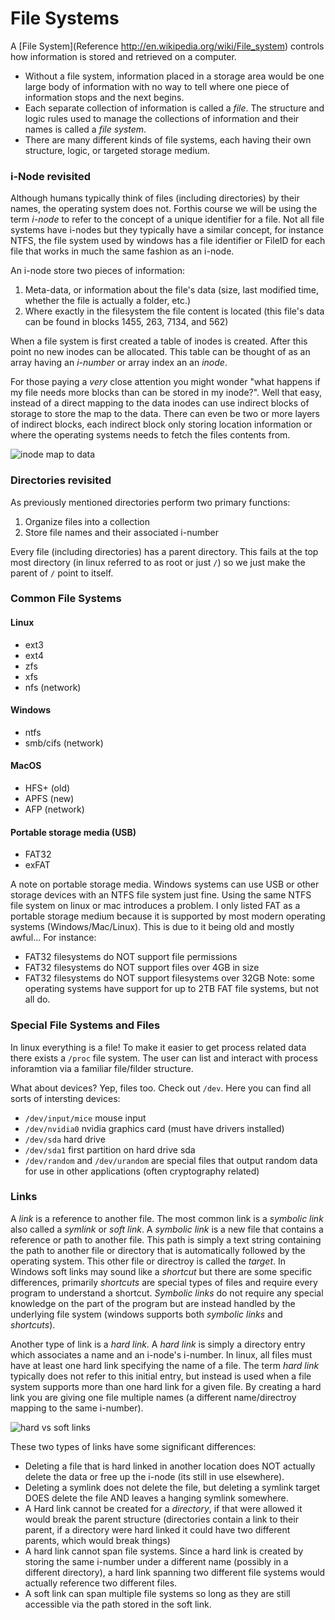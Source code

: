 # File Systems
A [File System](Reference http://en.wikipedia.org/wiki/File_system) controls how information is stored and retrieved on a computer.
* Without a file system, information placed in a storage area would be one 
  large body of information with no way to tell where one piece of information
  stops and the next begins.
* Each separate collection of information is called a *file*. The structure and
  logic rules used to manage the collections of information and their names is
  called a *file system*.
* There are many different kinds of file systems, each having their own 
  structure, logic, or targeted storage medium.

### i-Node revisited
Although humans typically think of files (including directories) by their
names, the operating system does not.  Forthis course we will be using the term
*i-node* to refer to the concept of a unique identifier for a file.  Not all file
systems have i-nodes but they typically have a similar concept, for instance
NTFS, the file system used by windows has a file identifier or FileID for each
file that works in much the same fashion as an i-node.

An i-node store two pieces of information:
1. Meta-data, or information about the file's data (size, last modified time,
   whether the file is actually a folder, etc.)
2. Where exactly in the filesystem the file content is located (this file's data
   can be found in blocks 1455, 263, 7134, and 562)

When a file system is first created a table of inodes is created.  After this
point no new inodes can be allocated.  This table can be thought of as an array
having an *i-number* or array index an an *inode*.

For those paying a *very* close attention you might wonder "what happens if my
file needs more blocks than can be stored in my inode?".  Well that easy,
instead of a direct mapping to the data inodes can use indirect blocks of
storage to store the map to the data.  There can even be two or more layers of
indirect blocks, each indirect block only storing location information or where
the operating systems needs to fetch the files contents from.

![inode map to data][inode]

### Directories revisited
As previously mentioned directories perform two primary functions:
1. Organize files into a collection
2. Store file names and their associated i-number

Every file (including directories) has a parent directory.  This fails at the
top most directory (in linux referred to as root or just `/`) so we just make
the parent of `/` point to itself.

### Common File Systems
#### Linux
* ext3
* ext4
* zfs
* xfs
* nfs (network)
#### Windows
* ntfs
* smb/cifs (network)
#### MacOS
* HFS+ (old)
* APFS (new)
* AFP (network)
#### Portable storage media (USB)
* FAT32
* exFAT

A note on portable storage media.  Windows systems can use USB or other storage
devices with an NTFS file system just fine.  Using the same NTFS file system on
linux or mac introduces a problem.  I only listed FAT as a portable storage
medium because it is supported by most modern operating systems
(Windows/Mac/Linux).  This is due to it being old and mostly awful...  For
instance:
* FAT32 filesystems do NOT support file permissions
* FAT32 filesystems do NOT support files over 4GB in size
* FAT32 filesystems do NOT support filesystems over 32GB
Note: some operating systems have support for up to 2TB FAT file systems, but
not all do.

### Special File Systems and Files
In linux everything is a file!  To make it easier to get process related data
there exists a `/proc` file system.  The user can list and interact with process
inforamtion via a familiar file/filder structure.

What about devices?  Yep, files too.  Check out `/dev`.  Here you can find all
sorts of intersting devices:
* `/dev/input/mice` mouse input
* `/dev/nvidia0` nvidia graphics card (must have drivers installed)
* `/dev/sda` hard drive 
* `/dev/sda1` first partition on hard drive sda
* `/dev/random` and `/dev/urandom` are special files that output random data for
  use in other applications (often cryptography related)

### Links
A *link* is a reference to another file.  The most common link is a *symbolic 
link* also called a *symlink* or *soft link*.  A *symbolic link* is a new file
that contains a reference or path to another file.  This path is simply a text 
string containing the path to another file or directory that is automatically 
followed by the operating system.  This other file or directroy is called the
*target*.  In Windows soft links may sound like a *shortcut* but there are some
specific differences, primarily *shortcuts* are special types of files and 
require every program to understand a shortcut.  *Symbolic links* do not 
require any special knowledge on the part of the program but are instead handled
by the underlying file system (windows supports both *symbolic links* and
*shortcuts*).

Another type of link is a *hard link*.  A *hard link* is simply a directory
entry which associates a name and an i-node's i-number.  In linux, all files
must have at least one hard link specifying the name of a file. The term *hard
link* typically does not refer to this initial entry, but instead is used when a
file system supports more than one hard link for a given file.  By creating a
hard link you are giving one file multiple names (a different name/directroy
mapping to the same i-number).

![hard vs soft links][links]

These two types of links have some significant differences:
* Deleting a file that is hard linked in another location does NOT actually
  delete the data or free up the i-node (its still in use elsewhere).
* Deleting a symlink does not delete the file, but deleting a symlink target
  DOES delete the file AND leaves a hanging symlink somewhere.
* A Hard link cannot be created for a *directory*, if that were allowed it would
  break the parent structure (directories contain a link to their parent, if a
  directory were hard linked it could have two different parents, which would
  break things)
* A hard link cannot span file systems.  Since a hard link is created by
  storing the same i-number under a different name (possibly in a different 
  directory), a hard link spanning two different file systems would actually
  reference two different files.
* A soft link can span multiple file systems so long as they are still
  accessible via the path stored in the soft link.

[inode]: http://www.linux-mag.com/s/i/articles/8658/Ext2-inode.gif
[links]: https://mlvnt.com/img/posts/links/links_diagram.png

